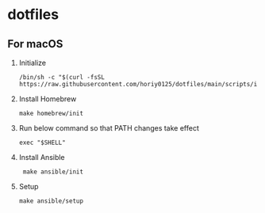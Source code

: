 # dotfiles

## For macOS

1. Initialize

   ```
   /bin/sh -c "$(curl -fsSL https://raw.githubusercontent.com/horiy0125/dotfiles/main/scripts/init.sh)"
   ```

2. Install Homebrew

   ```
   make homebrew/init
   ```

3. Run below command so that PATH changes take effect

   ```
   exec "$SHELL"
   ```

4. Install Ansible

   ```
    make ansible/init
   ```

5. Setup

   ```
   make ansible/setup
   ```
